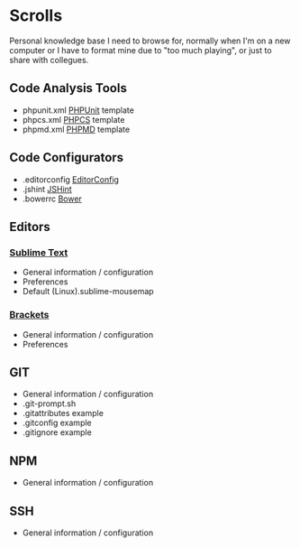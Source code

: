# Scrolls

Personal knowledge base I need to browse for, normally when I'm on
a new computer or I have to format mine due to "too much playing",
or just to share with collegues.

## Code Analysis Tools

* phpunit.xml [PHPUnit](https://phpunit.de/) template
* phpcs.xml [PHPCS](https://github.com/squizlabs/PHP_CodeSniffer) template
* phpmd.xml [PHPMD](https://github.com/phpmd/phpmd) template

## Code Configurators

* .editorconfig [EditorConfig](http://editorconfig.org/)
* .jshint [JSHint](http://jshint.com/)
* .bowerrc [Bower](http://bower.io/)

## Editors

### [Sublime Text](http://www.sublimetext.com/)

* General information / configuration
* Preferences
* Default (Linux).sublime-mousemap

### [Brackets](http://brackets.io/)

* General information / configuration
* Preferences

## GIT

* General information / configuration
* .git-prompt.sh
* .gitattributes example
* .gitconfig example
* .gitignore example

## NPM

* General information / configuration

## SSH

* General information / configuration
